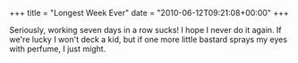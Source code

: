+++
title = "Longest Week Ever"
date = "2010-06-12T09:21:08+00:00"
+++

Seriously, working seven days in a row sucks!  I hope I never do it again.  If we're lucky I won't deck a kid, but if one more little bastard sprays my eyes with perfume, I just might.
			